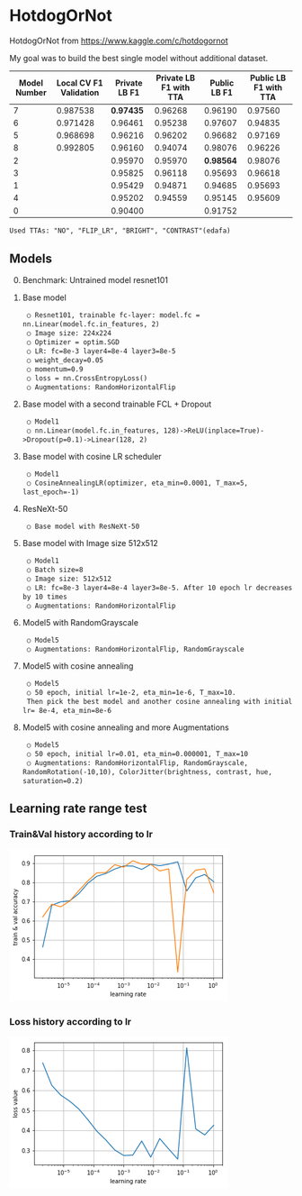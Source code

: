 # HotdogOrNot
HotdogOrNot from https://www.kaggle.com/c/hotdogornot

My goal was to build the best single model without additional dataset.

| Model Number  | Local CV F1 Validation| Private LB F1       | Private LB F1 with TTA  | Public LB F1       | Public LB F1 with TTA |
| ------------- |-----------------------|---------------------|-------------------------|--------------------|-----------------------|
|   7           | 0.987538              | **0.97435**         | 0.96268                 | 0.96190            | 0.97560               |
|   6           | 0.971428              | 0.96461             | 0.95238                 | 0.97607            | 0.94835               |
|   5           | 0.968698              | 0.96216             | 0.96202                 | 0.96682            | 0.97169               |
|   8           | 0.992805              | 0.96160             | 0.94074                 | 0.98076            | 0.96226               |
|   2           |                       | 0.95970             | 0.95970                 | **0.98564**        | 0.98076               |
|   3           |                       | 0.95825             | 0.96118                 | 0.95693            | 0.96618               |
|   1           |                       | 0.95429             | 0.94871                 | 0.94685            | 0.95693               |
|   4           |                       | 0.95202             | 0.94559                 | 0.95145            | 0.95609               |
|   0           |                       | 0.90400             |                         | 0.91752            |                       |
    Used TTAs: "NO", "FLIP_LR", "BRIGHT", "CONTRAST"(edafa)

## Models
0. Benchmark: Untrained model resnet101
1. Base model

		○ Resnet101, trainable fc-layer: model.fc = nn.Linear(model.fc.in_features, 2)
		○ Image size: 224x224
		○ Optimizer = optim.SGD
		○ LR: fc=8e-3 layer4=8e-4 layer3=8e-5 
		○ weight_decay=0.05
		○ momentum=0.9 
		○ loss = nn.CrossEntropyLoss() 
		○ Augmentations: RandomHorizontalFlip
2. Base model with a second trainable FCL + Dropout

		○ Model1
		○ nn.Linear(model.fc.in_features, 128)->ReLU(inplace=True)->Dropout(p=0.1)->Linear(128, 2)
3. Base model with cosine LR scheduler

		○ Model1
		○ CosineAnnealingLR(optimizer, eta_min=0.0001, T_max=5, last_epoch=-1)
4. ResNeXt-50

		○ Base model with ResNeXt-50
5. Base model with Image size 512x512

		○ Model1
		○ Batch size=8
		○ Image size: 512x512
		○ LR: fc=8e-3 layer4=8e-4 layer3=8e-5. After 10 epoch lr decreases by 10 times
		○ Augmentations: RandomHorizontalFlip
6. Model5 with RandomGrayscale

		○ Model5
		○ Augmentations: RandomHorizontalFlip, RandomGrayscale
7. Model5 with cosine annealing

		○ Model5
		○ 50 epoch, initial lr=1e-2, eta_min=1e-6, T_max=10. 
		Then pick the best model and another cosine annealing with initial lr= 8e-4, eta_min=8e-6
8. Model5 with cosine annealing and more Augmentations

		○ Model5
		○ 50 epoch, initial lr=0.01, eta_min=0.000001, T_max=10
		○ Augmentations: RandomHorizontalFlip, RandomGrayscale, RandomRotation(-10,10), ColorJitter(brightness, contrast, hue, saturation=0.2)

## Learning rate range test 
### Train&Val history according to lr

![](https://raw.githubusercontent.com/basic39/HotdogOrNot/master/images/TrainVal_lr.png)

### Loss history according to lr

![](https://raw.githubusercontent.com/basic39/HotdogOrNot/master/images/Loss_value_lr.png)
